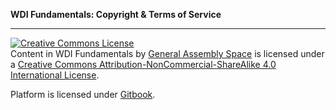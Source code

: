 **WDI Fundamentals: Copyright & Terms of Service**

---

<a rel="license" href="http://creativecommons.org/licenses/by-nc-sa/4.0/"><img alt="Creative Commons License" style="border-width:0" src="https://i.creativecommons.org/l/by-nc-sa/4.0/88x31.png" /></a><br /><span xmlns:dct="http://purl.org/dc/terms/" property="dct:title"> Content in WDI Fundamentals</span> by <a xmlns:cc="http://creativecommons.org/ns#" href="http://fundamentals.generalassemb.ly/" property="cc:attributionName" rel="cc:attributionURL">General Assembly Space</a> is licensed under a <a rel="license" href="http://creativecommons.org/licenses/by-nc-sa/4.0/">Creative Commons Attribution-NonCommercial-ShareAlike 4.0 International License</a>.

Platform is licensed under [Gitbook](https://github.com/GitbookIO/gitbook/blob/master/LICENSE).
